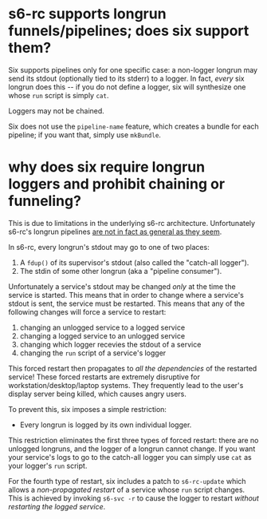 # s6-rc supports longrun funnels/pipelines; does six support them?

Six supports pipelines only for one specific case: a non-logger longrun may send
its stdout (optionally tied to its stderr) to a logger.  In fact, *every* six
longrun does this -- if you do not define a logger, six will synthesize one
whose `run` script is simply `cat`.

Loggers may not be chained.

Six does not use the `pipeline-name` feature, which creates a bundle for each
pipeline; if you want that, simply use `mkBundle`.

# why does six require longrun loggers and prohibit chaining or funneling?

This is due to limitations in the underlying s6-rc architecture.  Unfortunately
s6-rc's longrun pipelines [are not in fact as general as they seem](https://skarnet.org/lists/supervision/3042.html).

In s6-rc, every longrun's stdout may go to one of two places:

1. A `fdup()` of its supervisor's stdout (also called the "catch-all logger").
2. The stdin of some other longrun (aka a "pipeline consumer").

Unfortunately a service's stdout may be changed *only* at the time the service
is started.  This means that in order to change where a service's stdout is
sent, the service must be restarted.  This means that any of the following
changes will force a service to restart:

1. changing an unlogged service to a logged service
2. changing a logged service to an unlogged service
3. changing which logger recevies the stdout of a service
4. changing the `run` script of a service's logger

This forced restart then propagates to *all the dependencies* of the restarted
service!  These forced restarts are extremely disruptive for
workstation/desktop/laptop systems.  They frequently lead to the user's display
server being killed, which causes angry users.

To prevent this, six imposes a simple restriction:

- Every longrun is logged by its own individual logger.

This restriction eliminates the first three types of forced restart: there are
no unlogged longruns, and the logger of a longrun cannot change.  If you want
your service's logs to go to the catch-all logger you can simply use `cat` as
your logger's `run` script.

For the fourth type of restart, six includes a patch to `s6-rc-update` which
allows a *non-propagated restart* of a service whose `run` script changes.  This
is achieved by invoking `s6-svc -r` to cause the logger to restart *without
restarting the logged service*.

